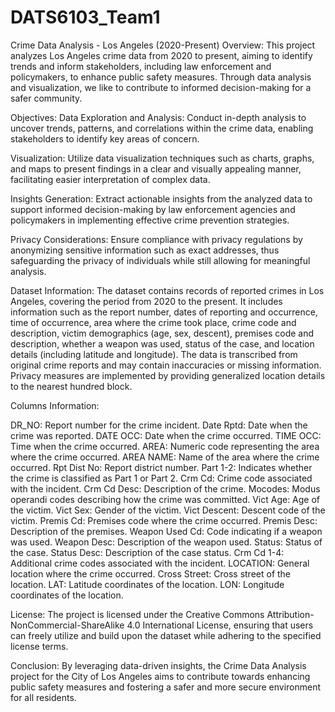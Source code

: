 # DATS6103_Team1
Crime Data Analysis - Los Angeles (2020-Present)
Overview:
This  project analyzes Los Angeles crime data from 2020 to present, aiming to identify trends and inform stakeholders, including law enforcement and policymakers, to enhance public safety measures. Through data analysis and visualization, we like to contribute to informed decision-making for a safer community.

Objectives:
Data Exploration and Analysis: Conduct in-depth analysis to uncover trends, patterns, and correlations within the crime data, enabling stakeholders to identify key areas of concern.

Visualization: Utilize data visualization techniques such as charts, graphs, and maps to present findings in a clear and visually appealing manner, facilitating easier interpretation of complex data.

Insights Generation: Extract actionable insights from the analyzed data to support informed decision-making by law enforcement agencies and policymakers in implementing effective crime prevention strategies.

Privacy Considerations: Ensure compliance with privacy regulations by anonymizing sensitive information such as exact addresses, thus safeguarding the privacy of individuals while still allowing for meaningful analysis.

Dataset Information:
The dataset contains records of reported crimes in Los Angeles, covering the period from 2020 to the present. It includes information such as the report number, dates of reporting and occurrence, time of occurrence, area where the crime took place, crime code and description, victim demographics (age, sex, descent), premises code and description, whether a weapon was used, status of the case, and location details (including latitude and longitude). The data is transcribed from original crime reports and may contain inaccuracies or missing information. Privacy measures are implemented by providing generalized location details to the nearest hundred block.

Columns Information:

DR_NO: Report number for the crime incident.
Date Rptd: Date when the crime was reported.
DATE OCC: Date when the crime occurred.
TIME OCC: Time when the crime occurred.
AREA: Numeric code representing the area where the crime occurred.
AREA NAME: Name of the area where the crime occurred.
Rpt Dist No: Report district number.
Part 1-2: Indicates whether the crime is classified as Part 1 or Part 2.
Crm Cd: Crime code associated with the incident.
Crm Cd Desc: Description of the crime.
Mocodes: Modus operandi codes describing how the crime was committed.
Vict Age: Age of the victim.
Vict Sex: Gender of the victim.
Vict Descent: Descent code of the victim.
Premis Cd: Premises code where the crime occurred.
Premis Desc: Description of the premises.
Weapon Used Cd: Code indicating if a weapon was used.
Weapon Desc: Description of the weapon used.
Status: Status of the case.
Status Desc: Description of the case status.
Crm Cd 1-4: Additional crime codes associated with the incident.
LOCATION: General location where the crime occurred.
Cross Street: Cross street of the location.
LAT: Latitude coordinates of the location.
LON: Longitude coordinates of the location.

License:
The project is licensed under the Creative Commons Attribution-NonCommercial-ShareAlike 4.0 International License, ensuring that users can freely utilize and build upon the dataset while adhering to the specified license terms.

Conclusion:
By leveraging data-driven insights, the Crime Data Analysis project for the City of Los Angeles aims to contribute towards enhancing public safety measures and fostering a safer and more secure environment for all residents. 
